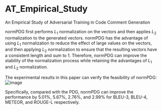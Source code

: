 # AT_Empirical_Study
An Empirical Study of Adversarial Training in Code Comment Generation

normPDG first performs $L_1$ normalization on the vectors and then applies $L_2$ normalization to the generated vectors.
normPDG has the advantage of  using $L_1$ normalization to reduce the effect of large values on the vectors, and then applying $L_2$ normalization to ensure that the resulting vectors have a consistent length and sum to 1. 
Therefore, normPDG can improve the stability of the normalization process while retaining the advantages of $L_1$ and $L_2$ normalization.

The experimental results in this paper can verify the feasibility of normPDG:
![image](https://user-images.githubusercontent.com/93321396/224938336-42ca251f-11d9-4495-80ac-8ab470c7cd3a.png)

Specifically, compared with the PDG, normPDG can improve the performance by 5.01\%, 5.67\%, 2.76\%, and 2.99\% for BLEU-3, BLEU-4, METEOR, and ROUGE-L respectively.
